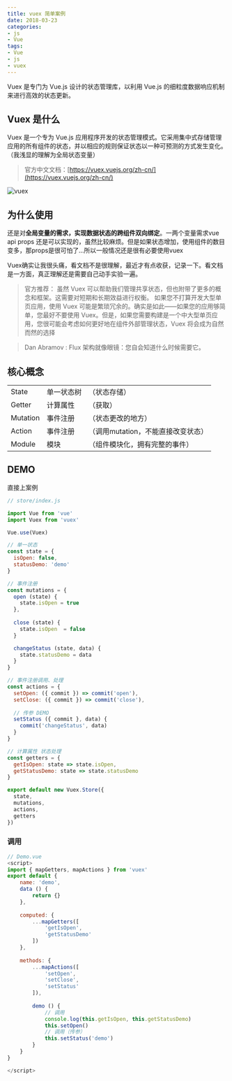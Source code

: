 ```yaml
---
title: vuex 简单案例
date: 2018-03-23
categories:
- js
- Vue
tags:
- Vue
- js
- vuex
---
```


Vuex 是专门为 Vue.js 设计的状态管理库，以利用 Vue.js 的细粒度数据响应机制来进行高效的状态更新。
<!-- more -->

## Vuex 是什么
Vuex 是一个专为 Vue.js 应用程序开发的状态管理模式。它采用集中式存储管理应用的所有组件的状态，并以相应的规则保证状态以一种可预测的方式发生变化。（我浅显的理解为全局状态变量）
> 官方中文文档：[https://vuex.vuejs.org/zh-cn/](https://vuex.vuejs.org/zh-cn/)

![vuex](https://vuex.vuejs.org/zh-cn/images/vuex.png)

## 为什么使用

还是对**全局变量的需求，实现数据状态的跨组件双向绑定**。一两个变量需求vue api props 还是可以实现的，虽然比较麻烦。但是如果状态增加，使用组件的数目变多，那props是很可怕了...所以一般情况还是很有必要使用vuex

Vuex确实让我很头痛，看文档不是很理解，最近才有点收获，记录一下。看文档是一方面，真正理解还是需要自己动手实验一遍。

> 官方推荐：
虽然 Vuex 可以帮助我们管理共享状态，但也附带了更多的概念和框架。这需要对短期和长期效益进行权衡。
如果您不打算开发大型单页应用，使用 Vuex 可能是繁琐冗余的。确实是如此——如果您的应用够简单，您最好不要使用 Vuex。但是，如果您需要构建是一个中大型单页应用，您很可能会考虑如何更好地在组件外部管理状态，Vuex 将会成为自然而然的选择

> Dan Abramov : Flux 架构就像眼镜：您自会知道什么时候需要它。

## 核心概念

||||
|--|--|--|
|State|单一状态树|（状态存储）|
|Getter|计算属性|（获取）|
|Mutation|事件注册|（状态更改的地方）|
|Action|事件注册|（调用mutation，不能直接改变状态）|
|Module|模块|（组件模块化，拥有完整的事件）|

## DEMO
直接上案例
```js
// store/index.js

import Vue from 'vue'
import Vuex from 'vuex'

Vue.use(Vuex)

// 单一状态
const state = {
  isOpen: false,
  statusDemo: 'demo'
}

// 事件注册
const mutations = {
  open (state) {
    state.isOpen = true
  },
  
  close (state) {
    state.isOpen  = false
  }

  changeStatus (state, data) {
    state.statusDemo = data
  }
}

// 事件注册调用、处理
const actions = {
  setOpen: ({ commit }) => commit('open'),
  setClose: ({ commit }) => commit('close'),
  
  // 传参 DEMO
  setStatus ({ commit }, data) {
    commit('changeStatus', data)
  }
}

// 计算属性 状态处理
const getters = {
  getIsOpen: state => state.isOpen,
  getStatusDemo: state => state.statusDemo
}

export default new Vuex.Store({
  state,
  mutations,
  actions,
  getters
})
```

### 调用
```js
// Demo.vue
<script>
import { mapGetters, mapActions } from 'vuex'
export default {
    name: 'demo',
    data () {
        return {}
    },
    
    computed: {
        ...mapGetters([
            'getIsOpen',
            'getStatusDemo'
        ])
    },
    
    methods: {
        ...mapActions([
            'setOpen',
            'setClose',
            'setStatus'
        ]),
        
        demo () {
            // 调用
            console.log(this.getIsOpen, this.getStatusDemo)
            this.setOpen()
            // 调用（传参）
            this.setStatus('demo')
        }
    }
}

</script>
```
